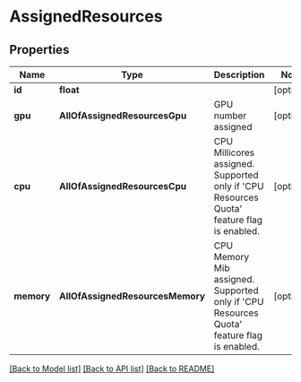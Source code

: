 # AssignedResources

## Properties
Name | Type | Description | Notes
------------ | ------------- | ------------- | -------------
**id** | **float** |  | [optional] 
**gpu** | **AllOfAssignedResourcesGpu** | GPU number assigned | [optional] 
**cpu** | **AllOfAssignedResourcesCpu** | CPU Millicores assigned. Supported only if &#x27;CPU Resources Quota&#x27; feature flag is enabled. | [optional] 
**memory** | **AllOfAssignedResourcesMemory** | CPU Memory Mib assigned. Supported only if &#x27;CPU Resources Quota&#x27; feature flag is enabled. | [optional] 

[[Back to Model list]](../README.md#documentation-for-models) [[Back to API list]](../README.md#documentation-for-api-endpoints) [[Back to README]](../README.md)

